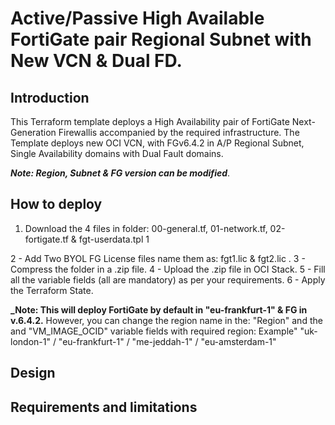 # Active/Passive High Available FortiGate pair Regional Subnet with New VCN & Dual FD. 

## Introduction

This Terraform template deploys a High Availability pair of FortiGate Next-Generation Firewallis accompanied by the required infrastructure.
The Template deploys new OCI VCN, with FGv6.4.2 in A/P Regional Subnet, Single Availability domains with Dual Fault domains.

**_Note: Region, Subnet & FG version can be modified_**.


## How to deploy

1. Download the 4 files in folder: 00-general.tf, 01-network.tf, 02-fortigate.tf & fgt-userdata.tpl 1

2 - Add Two BYOL FG License files name them as: fgt1.lic  &  fgt2.lic .
3 - Compress the folder in a .zip file. 
4 - Upload the .zip file in OCI Stack. 
5 - Fill all the variable fields (all are mandatory) as per your requirements. 
6 - Apply the Terraform State. 

**_Note: This will deploy FortiGate by default in "eu-frankfurt-1" & FG in v.6.4.2.**
However, you can change the region name in the: "Region" and the and "VM_IMAGE_OCID" variable fields with required region:
Example"  "uk-london-1" / "eu-frankfurt-1" / "me-jeddah-1" / "eu-amsterdam-1"


## Design


## Requirements and limitations
